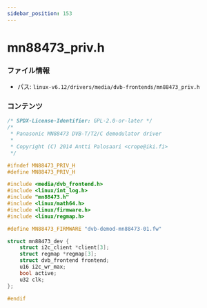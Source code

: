 ```yaml
---
sidebar_position: 153
---
```

# mn88473_priv.h

### ファイル情報

- パス: `linux-v6.12/drivers/media/dvb-frontends/mn88473_priv.h`

### コンテンツ

```h
/* SPDX-License-Identifier: GPL-2.0-or-later */
/*
 * Panasonic MN88473 DVB-T/T2/C demodulator driver
 *
 * Copyright (C) 2014 Antti Palosaari <crope@iki.fi>
 */

#ifndef MN88473_PRIV_H
#define MN88473_PRIV_H

#include <media/dvb_frontend.h>
#include <linux/int_log.h>
#include "mn88473.h"
#include <linux/math64.h>
#include <linux/firmware.h>
#include <linux/regmap.h>

#define MN88473_FIRMWARE "dvb-demod-mn88473-01.fw"

struct mn88473_dev {
	struct i2c_client *client[3];
	struct regmap *regmap[3];
	struct dvb_frontend frontend;
	u16 i2c_wr_max;
	bool active;
	u32 clk;
};

#endif

```
